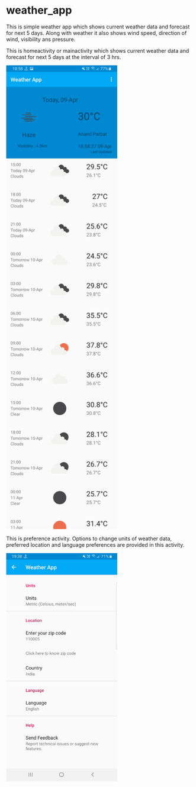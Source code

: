# weather_app
This is simple weather app which shows current weather data and forecast for next 5 days.
Along with weather it also shows wind speed, direction of wind, visibility ans pressure.

This is homeactivity or mainactivity which shows current weather data and forecast for next
5 days at the interval of 3 hrs.

<img src="Screenshot_20200409-185835_Weather App.jpg" width="300">

This is preference activity. Options to change units of weather data, preferred location and language preferences are 
provided in this activity.

<img src="Screenshot_20200409-193816_Weather App.jpg" width="300">
